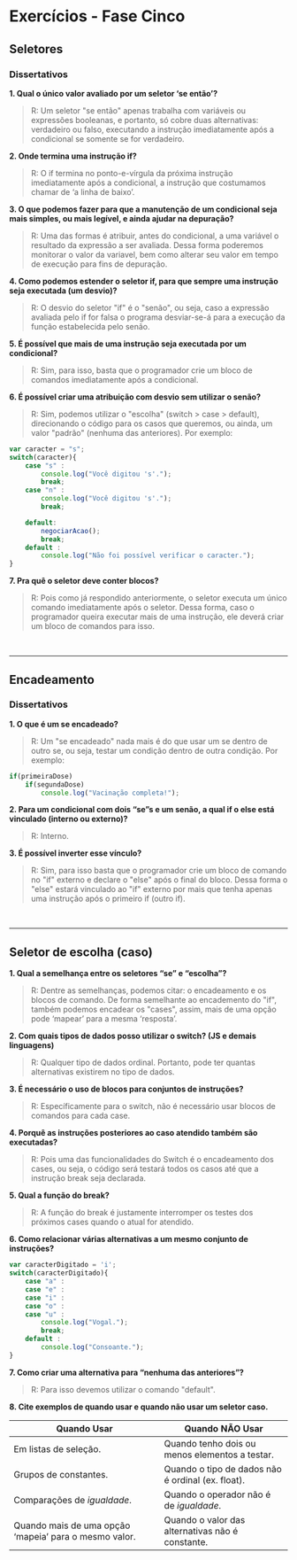# Exercícios - Fase Cinco
## Seletores
### Dissertativos

**1. Qual o único valor avaliado por um seletor ‘se então’?**    
    
>R: Um seletor "se então" apenas trabalha com variáveis ou expressões booleanas, e portanto, só cobre duas alternativas: verdadeiro ou falso, executando a instrução imediatamente após a condicional se somente se for verdadeiro.

**2. Onde termina uma instrução if?**

>R: O if termina no ponto-e-vírgula da próxima instrução imediatamente após a condicional, a instrução que costumamos chamar de ‘a linha de baixo’. 

**3. O que podemos fazer para que a manutenção de um condicional seja mais simples, ou mais legível, e ainda ajudar na depuração?**

>R: Uma das formas é atribuir, antes do condicional, a uma variável o resultado da expressão a ser avaliada. Dessa forma poderemos monitorar o valor da variavel, bem como alterar seu valor em tempo de execução para fins de depuração.

**4. Como podemos estender o seletor if, para que sempre uma instrução seja executada (um desvio)?**

>R: O desvio do seletor "if" é o "senão", ou seja, caso a expressão avaliada pelo if for falsa o programa desviar-se-á para a execução da função estabelecida pelo senão.

**5. É possível que mais de uma instrução seja executada por um condicional?**

>R: Sim, para isso, basta que o programador crie um bloco de comandos imediatamente após a condicional.

**6. É possível criar uma atribuição com desvio sem utilizar o senão?**

>R: Sim, podemos utilizar o "escolha" (switch > case > default), direcionando o código para os casos que queremos, ou ainda, um valor "padrão" (nenhuma das anteriores). Por exemplo: 
```javascript
var caracter = "s";
switch(caracter){
    case "s" : 
        console.log("Você digitou 's'.");
        break;
    case "n" :
        console.log("Você digitou 's'.");
        break;

    default:
        negociarAcao();
        break;
    default : 
        console.log("Não foi possível verificar o caracter.");
}
```

**7. Pra quê o seletor deve conter blocos?**

>R: Pois como já respondido anteriormente, o seletor executa um único comando imediatamente após o seletor. Dessa forma, caso o programador queira executar mais de uma instrução, ele deverá criar um bloco de comandos para isso.

<br>

***

## Encadeamento
### Dissertativos

**1. O que é um se encadeado?**

>R: Um "se encadeado" nada mais é do que usar um se dentro de outro se, ou seja, testar um condição dentro de outra condição. Por exemplo: 
```JavaScript
if(primeiraDose)
    if(segundaDose)
        console.log("Vacinação completa!");
```

**2. Para um condicional com dois “se”s e um senão, a qual if o else está vinculado (interno ou externo)?**

>R: Interno. 

**3. É possível inverter esse vínculo?**

>R: Sim, para isso basta que o programador crie um bloco de comando no "if" externo e declare o "else" após o final do bloco. Dessa forma o "else" estará vinculado ao "if" externo por mais que tenha apenas uma instrução após o primeiro if (outro if).

<br>

***

## Seletor de escolha (caso)

**1. Qual a semelhança entre os seletores “se” e “escolha”?**

>R: Dentre as semelhanças, podemos citar: o encadeamento e os blocos de comando. De forma semelhante ao encademento do "if", também podemos encadear os "cases", assim, mais de uma opção pode ‘mapear’ para a mesma ‘resposta’. 

**2. Com quais tipos de dados posso utilizar o switch? (JS e demais linguagens)**

>R: Qualquer tipo de dados ordinal. Portanto, pode ter quantas alternativas existirem no tipo de dados.

**3. É necessário o uso de blocos para conjuntos de instruções?**

>R: Específicamente para o switch, não é necessário usar blocos de comandos para cada case.

**4. Porquê as instruções posteriores ao caso atendido também são executadas?**

>R: Pois uma das funcionalidades do Switch é o encadeamento dos cases, ou seja, o código será testará todos os casos até que a instrução break seja declarada.

**5. Qual a função do break?**

>R: A função do break é justamente interromper os testes dos próximos cases quando o atual for atendido.

**6. Como relacionar várias alternativas a um mesmo conjunto de instruções?**

```JavaScript
var caracterDigitado = 'i';
switch(caracterDigitado){
    case "a" : 
    case "e" :
    case "i" :
    case "o" :
    case "u" :
        console.log("Vogal.");
        break;
    default : 
        console.log("Consoante.");
}
```

**7. Como criar uma alternativa para “nenhuma das anteriores”?**

>R: Para isso devemos utilizar o comando "default".

**8. Cite exemplos de quando usar e quando não usar um seletor caso.**

Quando Usar | Quando **NÃO** Usar
-- | --
Em listas de seleção. | Quando tenho dois ou menos elementos a testar.
Grupos de constantes. | Quando o tipo de dados não é ordinal (ex. float).
Comparações de *igualdade*. | Quando o operador não é de *igualdade*.
Quando mais de uma opção ‘mapeia’ para o mesmo valor. | Quando o valor das alternativas não é constante.